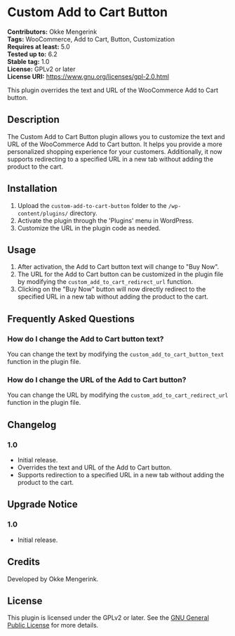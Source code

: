 # Custom Add to Cart Button

**Contributors:** Okke Mengerink  
**Tags:** WooCommerce, Add to Cart, Button, Customization  
**Requires at least:** 5.0  
**Tested up to:** 6.2  
**Stable tag:** 1.0  
**License:** GPLv2 or later  
**License URI:** https://www.gnu.org/licenses/gpl-2.0.html  

This plugin overrides the text and URL of the WooCommerce Add to Cart button.

## Description

The Custom Add to Cart Button plugin allows you to customize the text and URL of the WooCommerce Add to Cart button. It helps you provide a more personalized shopping experience for your customers. Additionally, it now supports redirecting to a specified URL in a new tab without adding the product to the cart.

## Installation

1. Upload the `custom-add-to-cart-button` folder to the `/wp-content/plugins/` directory.
2. Activate the plugin through the 'Plugins' menu in WordPress.
3. Customize the URL in the plugin code as needed.

## Usage

1. After activation, the Add to Cart button text will change to "Buy Now".
2. The URL for the Add to Cart button can be customized in the plugin file by modifying the `custom_add_to_cart_redirect_url` function.
3. Clicking on the "Buy Now" button will now directly redirect to the specified URL in a new tab without adding the product to the cart.

## Frequently Asked Questions

### How do I change the Add to Cart button text?

You can change the text by modifying the `custom_add_to_cart_button_text` function in the plugin file.

### How do I change the URL of the Add to Cart button?

You can change the URL by modifying the `custom_add_to_cart_redirect_url` function in the plugin file.

## Changelog

### 1.0
* Initial release.
* Overrides the text and URL of the Add to Cart button.
* Supports redirection to a specified URL in a new tab without adding the product to the cart.

## Upgrade Notice

### 1.0
* Initial release.

## Credits

Developed by Okke Mengerink.

## License

This plugin is licensed under the GPLv2 or later. See the [GNU General Public License](https://www.gnu.org/licenses/gpl-2.0.html) for more details.